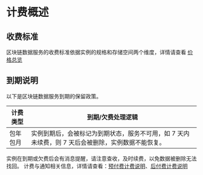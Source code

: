 # 计费概述
## 收费标准
区块链数据服务的收费标准依据实例的规格和存储空间两个维度，详情请查看 [价格总览](待补充)

## 到期说明
以下是区块链数据服务到期的保留政策。

|计费类型|到期/欠费处理逻辑|
|---|---|
|包年包月|实例到期后，会被标记为到期状态，服务不可用，如 7 天内未续费，则 7 天后会被删除，实例数据不能恢复。|

实例在到期或欠费后会有消息提醒，请注意查收，及时续费，以免数据被删除无法找回。
计费与通知相关信息，详情请查看：[预付费计费说明](待补充)、[后付费计费说明](待补充) 

